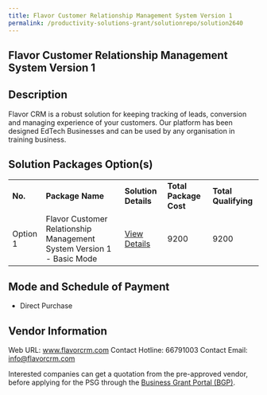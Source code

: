 ```yaml
---
title: Flavor Customer Relationship Management System Version 1
permalink: /productivity-solutions-grant/solutionrepo/solution2640
---
```


## Flavor Customer Relationship Management System Version 1

## Description

Flavor CRM is a robust solution for keeping tracking of leads, conversion and managing experience of your customers. Our platform has been designed EdTech Businesses and can be used by any organisation in training business.

## Solution Packages Option(s)

<table>
<tr>
<td><b>No.</b></td>
<td><b>Package Name</b></td>
<td><b>Solution Details</b></td>
<td><b>Total Package Cost</b></td>
<td><b>Total Qualifying</b></td>
</tr>
<tr>
<td>Option 1</td>
<td>Flavor Customer Relationship Management System Version 1 - Basic Mode</td>
<td><a href='https://www.gobusiness.gov.sg/images/psg/FLAVOR_20210268_Desensitised_Annex_3_Part_1.pdf'>View Details</a></td>
<td>9200</td>
<td>9200</td>
</tr>
</table>

## Mode and Schedule of Payment

 - Direct Purchase

## Vendor Information

 Web URL: www.flavorcrm.com 
Contact Hotline: 66791003 
Contact Email: info@flavorcrm.com 


Interested companies can get a quotation from the pre-approved vendor, before applying for the PSG through the <a href='https://www.businessgrants.gov.sg/'>Business Grant Portal (BGP)</a>.
<script src="/jquery/resize-tables.js"></script>
